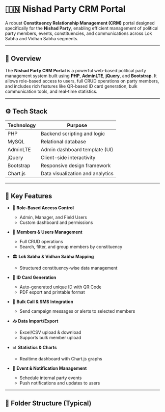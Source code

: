 # 🇮🇳 Nishad Party CRM Portal

A robust **Constituency Relationship Management (CRM)** portal designed specifically for the **Nishad Party**, enabling efficient management of political party members, events, constituencies, and communications across Lok Sabha and Vidhan Sabha segments.

---

## 🧩 Overview

The **Nishad Party CRM Portal** is a powerful web-based political party management system built using **PHP**, **AdminLTE**, **jQuery**, and **Bootstrap**. It allows role-based access to users, full CRUD operations on party members, and includes rich features like QR-based ID card generation, bulk communication tools, and real-time statistics.

---

## ⚙️ Tech Stack

| Technology | Purpose                                |
|------------|----------------------------------------|
| PHP        | Backend scripting and logic            |
| MySQL      | Relational database                    |
| AdminLTE   | Admin dashboard template (UI)          |
| jQuery     | Client-side interactivity              |
| Bootstrap  | Responsive design framework            |
| Chart.js   | Data visualization and analytics       |

---

## 🚀 Key Features

- 🔐 **Role-Based Access Control**
  - Admin, Manager, and Field Users
  - Custom dashboard and permissions

- 👥 **Members & Users Management**
  - Full CRUD operations
  - Search, filter, and group members by constituency

- 🏛️ **Lok Sabha & Vidhan Sabha Mapping**
  - Structured constituency-wise data management

- 🪪 **ID Card Generation**
  - Auto-generated unique ID with QR Code
  - PDF export and printable format

- 📲 **Bulk Call & SMS Integration**
  - Send campaign messages or alerts to selected members

- 📥 **Data Import/Export**
  - Excel/CSV upload & download
  - Supports bulk member upload

- 📊 **Statistics & Charts**
  - Realtime dashboard with Chart.js graphs

- 📅 **Event & Notification Management**
  - Schedule internal party events
  - Push notifications and updates to users

---

## 📂 Folder Structure (Typical)


